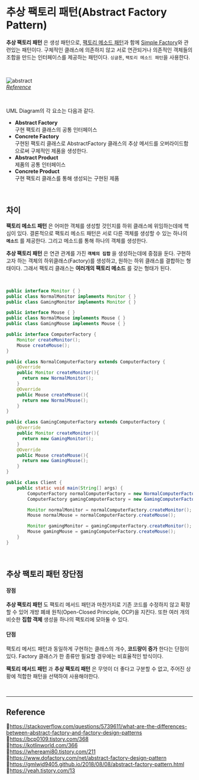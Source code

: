 # 추상 팩토리 패턴(Abstract Factory Pattern)

**추상 팩토리 패턴** 은 생성 패턴으로, [팩토리 메소드 패턴](https://github.com/da-in/tech-interview-study/blob/main/Design%20Pattern/Factory%20Method%20Pattern.md)과 함께 [Simple Factory](https://github.com/da-in/tech-interview-study/blob/main/Design%20Pattern/Factory%20Method%20Pattern.md)와 관련있는 패턴이다. 구체적인 클래스에 의존하지 않고 서로 연관되거나 의존적인 객체들의 조합을 만드는 인터페이스를 제공하는 패턴이다. `싱글톤`, `팩토리 메소드 패턴`을 사용한다.

<br/>

![abstract](https://user-images.githubusercontent.com/66757141/211338561-e3b4a4c8-5126-4561-bc88-ff4d1962afa0.png)<br/>
_[Reference](https://www.dofactory.com/net/abstract-factory-design-pattern)_

<br/>

UML Diagram의 각 요소는 다음과 같다.

- **Abstract Factory**  
  구현 팩토리 클래스의 공통 인터페이스
- **Concrete Factory**  
  구현된 팩토리 클래스로 AbstractFactory 클래스의 추상 메서드를 오버라이드함으로써 구체적인 제품을 생성한다.
- **Abstract Product**  
  제품의 공통 인터페이스
- **Concrete Product**  
  구현 팩토리 클래스를 통해 생성되는 구현된 제품

<br/>

## 차이

**팩토리 메소드 패턴** 은 어떠한 객체를 생성할 것인지를 하위 클래스에 위임하는데에 핵심이 있다. 결론적으로 팩토리 메소드 패턴은 서로 다른 객체를 생성할 수 있는 하나의 **`메소드`** 를 제공한다. 그리고 메소드를 통해 하나의 객체를 생성한다.

**추상 팩토리 패턴** 은 연관 관계를 가진 **`객체의 집합`** 을 생성하는데에 중점을 둔다. 구현하고자 하는 객체의 하위클래스(Factory)를 생성하고, 원하는 하위 클래스를 결합하는 형태이다. 그래서 팩토리 클래스는 **여러개의 팩토리 메소드** 를 갖는 형태가 된다.

<br/>

```java
public interface Monitor { }
public class NormalMonitor implements Monitor { }
public class GamingMonitor implements Monitor { }

public interface Mouse { }
public class NormalMouse implements Mouse { }
public class GamingMouse implements Mouse { }
```

```java
public interface ComputerFactory {
    Monitor createMonitor();
    Mouse createMouse();
}

public class NormalComputerFactory extends ComputerFactory {
    @Override
    public Monitor createMonitor(){
      return new NormalMonitor();
    }
    @Override
    public Mouse createMouse(){
      return new NormalMouse();
    }
}

public class GamingComputerFactory extends ComputerFactory {
    @Override
    public Monitor createMonitor(){
      return new GamingMonitor();
    }
    @Override
    public Mouse createMouse(){
      return new GamingMouse();
    }
}
```

```java
public class Client {
    public static void main(String[] args) {
        ComputerFactory normalComputerFactory = new NormalComputerFactory();
        ComputerFactory gamingComputerFactory = new GamingComputerFactory();

        Monitor normalMonitor = normalComputerFactory.createMonitor();
        Mouse normalMouse = normalComputerFactory.createMouse();

        Monitor gamingMonitor = gamingComputerFactory.createMonitor();
        Mouse gamingMouse = gamingComputerFactory.createMouse();
    }
}
```

<br/>

## 추상 팩토리 패턴 장단점

#### 장점

**추상 팩토리 패턴** 도 팩토리 메서드 패턴과 마찬가지로 기존 코드를 수정하지 않고 확장할 수 있어 개방 폐쇄 원칙(Open-Closed Principle, OCP)을 지킨다. 또한 여러 개의 비슷한 **집합 객체** 생성을 하나의 팩토리에 모아둘 수 있다.

#### 단점

팩토리 메서드 패턴과 동일하게 구현하는 클래스의 개수, **코드량이 증가** 한다는 단점이 있다. Factory 클래스가 한 종류만 필요할 경우에는 비효율적인 방식이다.

**팩토리 메서드 패턴** 과 **추상 팩토리 패턴** 은 무엇이 더 좋다고 구분할 수 없고, 주어진 상황에 적합한 패턴을 선택하여 사용해야한다.

<br/>

---

## Reference

📄https://stackoverflow.com/questions/5739611/what-are-the-differences-between-abstract-factory-and-factory-design-patterns  
📄https://bcp0109.tistory.com/368  
📄https://kotlinworld.com/366  
📄https://whereami80.tistory.com/211  
📄https://www.dofactory.com/net/abstract-factory-design-pattern  
📄https://gmlwjd9405.github.io/2018/08/08/abstract-factory-pattern.html  
📄https://yeah.tistory.com/13
